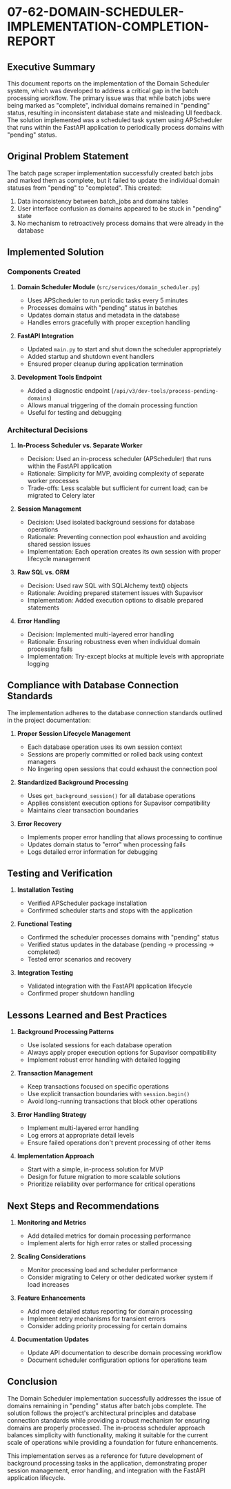 # 07-62-DOMAIN-SCHEDULER-IMPLEMENTATION-COMPLETION-REPORT

## Executive Summary

This document reports on the implementation of the Domain Scheduler system, which was developed to address a critical gap in the batch processing workflow. The primary issue was that while batch jobs were being marked as "complete", individual domains remained in "pending" status, resulting in inconsistent database state and misleading UI feedback. The solution implemented was a scheduled task system using APScheduler that runs within the FastAPI application to periodically process domains with "pending" status.

## Original Problem Statement

The batch page scraper implementation successfully created batch jobs and marked them as complete, but it failed to update the individual domain statuses from "pending" to "completed". This created:

1. Data inconsistency between batch_jobs and domains tables
2. User interface confusion as domains appeared to be stuck in "pending" state
3. No mechanism to retroactively process domains that were already in the database

## Implemented Solution

### Components Created

1. **Domain Scheduler Module** (`src/services/domain_scheduler.py`)

   - Uses APScheduler to run periodic tasks every 5 minutes
   - Processes domains with "pending" status in batches
   - Updates domain status and metadata in the database
   - Handles errors gracefully with proper exception handling

2. **FastAPI Integration**

   - Updated `main.py` to start and shut down the scheduler appropriately
   - Added startup and shutdown event handlers
   - Ensured proper cleanup during application termination

3. **Development Tools Endpoint**
   - Added a diagnostic endpoint (`/api/v3/dev-tools/process-pending-domains`)
   - Allows manual triggering of the domain processing function
   - Useful for testing and debugging

### Architectural Decisions

1. **In-Process Scheduler vs. Separate Worker**

   - Decision: Used an in-process scheduler (APScheduler) that runs within the FastAPI application
   - Rationale: Simplicity for MVP, avoiding complexity of separate worker processes
   - Trade-offs: Less scalable but sufficient for current load; can be migrated to Celery later

2. **Session Management**

   - Decision: Used isolated background sessions for database operations
   - Rationale: Preventing connection pool exhaustion and avoiding shared session issues
   - Implementation: Each operation creates its own session with proper lifecycle management

3. **Raw SQL vs. ORM**

   - Decision: Used raw SQL with SQLAlchemy text() objects
   - Rationale: Avoiding prepared statement issues with Supavisor
   - Implementation: Added execution options to disable prepared statements

4. **Error Handling**
   - Decision: Implemented multi-layered error handling
   - Rationale: Ensuring robustness even when individual domain processing fails
   - Implementation: Try-except blocks at multiple levels with appropriate logging

## Compliance with Database Connection Standards

The implementation adheres to the database connection standards outlined in the project documentation:

1. **Proper Session Lifecycle Management**

   - Each database operation uses its own session context
   - Sessions are properly committed or rolled back using context managers
   - No lingering open sessions that could exhaust the connection pool

2. **Standardized Background Processing**

   - Uses `get_background_session()` for all database operations
   - Applies consistent execution options for Supavisor compatibility
   - Maintains clear transaction boundaries

3. **Error Recovery**
   - Implements proper error handling that allows processing to continue
   - Updates domain status to "error" when processing fails
   - Logs detailed error information for debugging

## Testing and Verification

1. **Installation Testing**

   - Verified APScheduler package installation
   - Confirmed scheduler starts and stops with the application

2. **Functional Testing**

   - Confirmed the scheduler processes domains with "pending" status
   - Verified status updates in the database (pending → processing → completed)
   - Tested error scenarios and recovery

3. **Integration Testing**
   - Validated integration with the FastAPI application lifecycle
   - Confirmed proper shutdown handling

## Lessons Learned and Best Practices

1. **Background Processing Patterns**

   - Use isolated sessions for each database operation
   - Always apply proper execution options for Supavisor compatibility
   - Implement robust error handling with detailed logging

2. **Transaction Management**

   - Keep transactions focused on specific operations
   - Use explicit transaction boundaries with `session.begin()`
   - Avoid long-running transactions that block other operations

3. **Error Handling Strategy**

   - Implement multi-layered error handling
   - Log errors at appropriate detail levels
   - Ensure failed operations don't prevent processing of other items

4. **Implementation Approach**
   - Start with a simple, in-process solution for MVP
   - Design for future migration to more scalable solutions
   - Prioritize reliability over performance for critical operations

## Next Steps and Recommendations

1. **Monitoring and Metrics**

   - Add detailed metrics for domain processing performance
   - Implement alerts for high error rates or stalled processing

2. **Scaling Considerations**

   - Monitor processing load and scheduler performance
   - Consider migrating to Celery or other dedicated worker system if load increases

3. **Feature Enhancements**

   - Add more detailed status reporting for domain processing
   - Implement retry mechanisms for transient errors
   - Consider adding priority processing for certain domains

4. **Documentation Updates**
   - Update API documentation to describe domain processing workflow
   - Document scheduler configuration options for operations team

## Conclusion

The Domain Scheduler implementation successfully addresses the issue of domains remaining in "pending" status after batch jobs complete. The solution follows the project's architectural principles and database connection standards while providing a robust mechanism for ensuring domains are properly processed. The in-process scheduler approach balances simplicity with functionality, making it suitable for the current scale of operations while providing a foundation for future enhancements.

This implementation serves as a reference for future development of background processing tasks in the application, demonstrating proper session management, error handling, and integration with the FastAPI application lifecycle.
